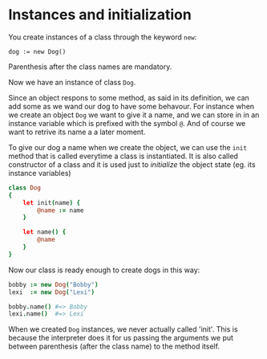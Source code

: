 # Instances and initialization

You create instances of a class through the keyword `new`:

```text
dog := new Dog()
```

Parenthesis after the class names are mandatory.

Now we have an instance of class `Dog`.

Since an object respons to some method, as said in its definition, we can add some as we wand our dog to have some behavour. For instance when we create an object `Dog` we want to give it a name, and we can store in in an instance variable which is prefixed with the symbol `@`. And of course we want to retrive its name a a later moment.

To give our dog a name when we create the object, we can use the `init` method that is called everytime a class is instantiated. It is also called constructor of a class and it is used just to _initialize_ the object state \(eg. its instance variables\)

```coffeescript
class Dog
{
    let init(name) {
        @name := name
    }

    let name() {
        @name
    }
}
```

Now our class is ready enough to create dogs in this way:

```coffeescript
bobby := new Dog("Bobby")
lexi  := new Dog("Lexi")

bobby.name() #=> Bobby
lexi.name()  #=> Lexi
```

When we created `Dog` instances, we never actually called 'init'. This is because the interpreter does it for us passing the arguments we put between parenthesis \(after the class name\) to the method itself.

